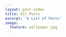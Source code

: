 ```yaml
---
layout: post-index
title: All Posts
excerpt: "A List of Posts"
image:
  feature: wallpaper.jpg
---
```

